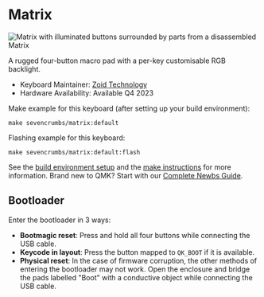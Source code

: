 # Matrix

![Matrix with illuminated buttons surrounded by parts from a disassembled Matrix](https://seven-crumbs-static.pages.dev/matrix-scene.png)

A rugged four-button macro pad with a per-key customisable RGB backlight.

* Keyboard Maintainer: [Zoid Technology](https://github.com/ZoidTechnology)
* Hardware Availability: Available Q4 2023

Make example for this keyboard (after setting up your build environment):

	make sevencrumbs/matrix:default

Flashing example for this keyboard:

	make sevencrumbs/matrix:default:flash

See the [build environment setup](https://docs.qmk.fm/#/getting_started_build_tools) and the [make instructions](https://docs.qmk.fm/#/getting_started_make_guide) for more information. Brand new to QMK? Start with our [Complete Newbs Guide](https://docs.qmk.fm/#/newbs).

## Bootloader

Enter the bootloader in 3 ways:

* **Bootmagic reset**: Press and hold all four buttons while connecting the USB cable.
* **Keycode in layout**: Press the button mapped to `QK_BOOT` if it is available.
* **Physical reset**: In the case of firmware corruption, the other methods of entering the bootloader may not work. Open the enclosure and bridge the pads labelled "Boot" with a conductive object while connecting the USB cable.
